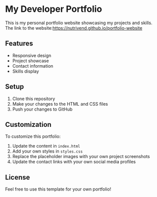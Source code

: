 # My Developer Portfolio

This is my personal portfolio website showcasing my projects and skills.
The link to the website:https://nutrivend.github.io/portfolio-website


## Features

- Responsive design
- Project showcase
- Contact information
- Skills display

## Setup

1. Clone this repository
2. Make your changes to the HTML and CSS files
3. Push your changes to GitHub

## Customization

To customize this portfolio:

1. Update the content in `index.html`
2. Add your own styles in `styles.css`
3. Replace the placeholder images with your own project screenshots
4. Update the contact links with your own social media profiles

## License

Feel free to use this template for your own portfolio!
